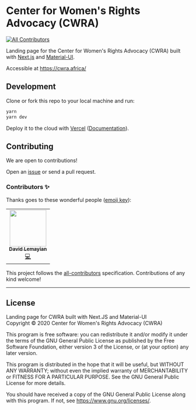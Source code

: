 # Center for Women's Rights Advocacy (CWRA)
<!-- ALL-CONTRIBUTORS-BADGE:START - Do not remove or modify this section -->
[![All Contributors](https://img.shields.io/badge/all_contributors-1-orange.svg?style=flat-square)](#contributors-)
<!-- ALL-CONTRIBUTORS-BADGE:END -->

Landing page for the Center for Women's Rights Advocacy (CWRA) built with [Next.js](https://nextjs.com/) and [Material-UI](https://material-ui.com).  

Accessible at https://cwra.africa/


## Development

Clone or fork this repo to your local machine and run:

```bash
yarn
yarn dev
```

Deploy it to the cloud with [Vercel](https://vercel.com/import?filter=next.js&utm_source=github&utm_medium=readme&utm_campaign=next-example) ([Documentation](https://nextjs.org/docs/deployment)).


## Contributing

We are open to contributions!

Open an [issue](https://github.com/CWRAdvocacy/cwra.africa/issues) or send a pull request.


### Contributors ✨

Thanks goes to these wonderful people ([emoji key](https://allcontributors.org/docs/en/emoji-key)):

<!-- ALL-CONTRIBUTORS-LIST:START - Do not remove or modify this section -->
<!-- prettier-ignore-start -->
<!-- markdownlint-disable -->
<table>
  <tr>
    <td align="center"><a href="https://github.com/DavidLemayian"><img src="https://avatars0.githubusercontent.com/u/877919?v=4" width="100px;" alt=""/><br /><sub><b>David Lemayian</b></sub></a><br /><a href="https://github.com/CWRAdvocacy/cwra.africa/commits?author=DavidLemayian" title="Code">💻</a></td>
  </tr>
</table>

<!-- markdownlint-enable -->
<!-- prettier-ignore-end -->
<!-- ALL-CONTRIBUTORS-LIST:END -->

This project follows the [all-contributors](https://github.com/all-contributors/all-contributors) specification. Contributions of any kind welcome!


---

## License

Landing page for CWRA built with Next.JS and Material-UI  
Copyright © 2020  Center for Women's Rights Advocacy (CWRA)

This program is free software: you can redistribute it and/or modify
it under the terms of the GNU General Public License as published by
the Free Software Foundation, either version 3 of the License, or
(at your option) any later version.

This program is distributed in the hope that it will be useful,
but WITHOUT ANY WARRANTY; without even the implied warranty of
MERCHANTABILITY or FITNESS FOR A PARTICULAR PURPOSE.  See the
GNU General Public License for more details.

You should have received a copy of the GNU General Public License
along with this program.  If not, see <https://www.gnu.org/licenses/>.
